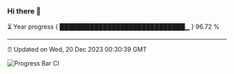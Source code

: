 ### Hi there 👋

⏳ Year progress { █████████████████████████████▁ } 96.72 %

---

⏰ Updated on Wed, 20 Dec 2023 00:30:39 GMT

![Progress Bar CI](https://github.com/Shyam-Makwana/GitHub-Actions-Demo/workflows/Progress%20Bar%20CI/badge.svg)

